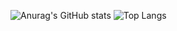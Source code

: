 ![Anurag's GitHub stats](https://github-readme-stats.vercel.app/api?username=zzyh1145) 
![Top Langs](https://github-readme-stats.vercel.app/api/top-langs/?username=zzyh1145)
